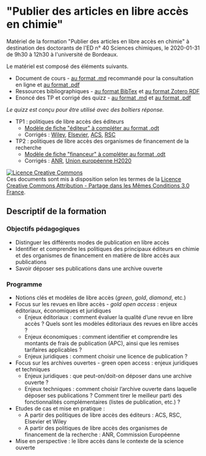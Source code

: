 # "Publier des articles en libre accès en chimie"

Matériel de la formation "Publier des articles en libre accès en chimie" à destination des doctorants de l'ED n° 40 Sciences chimiques, le 2020-01-31 de 9h30 à 12h30 à l'université de Bordeaux.

Le matériel est composé des éléments suivants.

* Document de cours - [au format .md](https://github.com/fflamerie/EDSC_OA/blob/master/content/2020_EDSC_OA.md) recommandé pour la consultation en ligne et [au format .pdf](https://github.com/fflamerie/EDSC_OA/blob/master/content/2020_EDSC_OA.pdf)
* Ressources bibliographiques - [au format BibTex](https://github.com/fflamerie/EDSC_OA/blob/master/content/2020_EDSC_OA_biblio.bib) et [au format Zotero RDF](https://github.com/fflamerie/EDSC_OA/blob/master/content/2020_EDSC_OA_biblio.rdf)
* Enoncé des TP et corrigé des quizz - [au format .md](https://github.com/fflamerie/EDSC_OA/blob/master/content/2020_EDSC_OA_tp.md) et [au format .pdf](https://github.com/fflamerie/EDSC_OA/blob/master/content/2020_EDSC_OA_tp.pdf)

_Le quizz est conçu pour être utilisé avec des boîtiers réponse._

* TP1 : politiques de libre accès des éditeurs
   * [Modèle de fiche "éditeur" à compléter au format .odt](https://github.com/fflamerie/EDSC_OA/blob/master/content/2020_EDSC_OA_TP1_modele.odt)
   * Corrigés : [Wiley](https://github.com/fflamerie/EDSC_OA/blob/master/content/2020_EDSC_OA_TP1_COR_wiley.odt), [Elsevier](https://github.com/fflamerie/EDSC_OA/blob/master/content/2020_EDSC_OA_TP1_COR_elsevier.odt), [ACS](https://github.com/fflamerie/EDSC_OA/blob/master/content/2020_EDSC_OA_TP1_COR_acs.odt), [RSC](https://github.com/fflamerie/EDSC_OA/blob/master/content/2020_EDSC_OA_TP1_COR_rsc.odt)
* TP2 : politiques de libre accès des organismes de financement de la recherche
   * [Modèle de fiche "financeur" à compléter au format .odt](https://github.com/fflamerie/EDSC_OA/blob/master/content/2020_EDSC_OA_TP2_modele.odt)
   * Corrigés : [ANR](https://github.com/fflamerie/EDSC_OA/blob/master/content/2020_EDSC_OA_TP2_COR_ANR.odt), [Union européenne H2020](https://github.com/fflamerie/EDSC_OA/blob/master/content/2020_EDSC_OA_TP2_COR_H2020.odt)

<a rel="license" href="http://creativecommons.org/licenses/by-sa/3.0/fr/"><img alt="Licence Creative Commons" style="border-width:0" src="https://i.creativecommons.org/l/by-sa/3.0/fr/88x31.png" /></a><br />Ces documents sont mis à disposition selon les termes de la <a rel="license" href="http://creativecommons.org/licenses/by-sa/3.0/fr/">Licence Creative Commons Attribution -  Partage dans les Mêmes Conditions 3.0 France</a>.

## Descriptif de la formation

### Objectifs pédagogiques

* Distinguer les différents modes de publication en libre accès
* Identifier et comprendre les politiques des principaux éditeurs en chimie et des organismes de financement en matière de libre accès aux publications
* Savoir déposer ses publications dans une archive ouverte

### Programme

* Notions clés et modèles de libre accès (_green_, _gold_, _diamond_, etc.)
* Focus sur les revues en libre accès - _gold open access_ : enjeux éditoriaux, économiques et juridiques
   * Enjeux éditoriaux : comment évaluer la qualité d’une revue en libre accès ? Quels sont les modèles éditoriaux des revues en libre accès ?
   * Enjeux économiques : comment identifier et comprendre les montants de frais de publication (APC), ainsi que les remises tarifaires applicables ?
   * Enjeux juridiques : comment choisir une licence de publication ?
* Focus sur les archives ouvertes - green open access : enjeux juridiques et techniques
   *	Enjeux juridiques : que peut-on/doit-on déposer dans une archive ouverte ?
   * Enjeux techniques : comment choisir l’archive ouverte dans laquelle déposer ses publications ? Comment tirer le meilleur parti des fonctionnalités complémentaires (listes de publication, etc.) ?
* Etudes de cas et mise en pratique :
   * A partir des politiques de libre accès des éditeurs : ACS, RSC, Elsevier et Wiley
   * A partir des politiques de libre accès des organismes de financement de la recherche : ANR, Commission Européenne
*	Mise en perspective : le libre accès dans le contexte de la science ouverte

